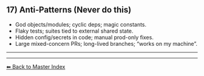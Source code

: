 ## 17) Anti‑Patterns (Never do this)

- God objects/modules; cyclic deps; magic constants.
- Flaky tests; suites tied to external shared state.
- Hidden config/secrets in code; manual prod-only fixes.
- Large mixed-concern PRs; long-lived branches; “works on my machine”.

---

---
[⬅ Back to Master Index](./best-practices.index.md)
